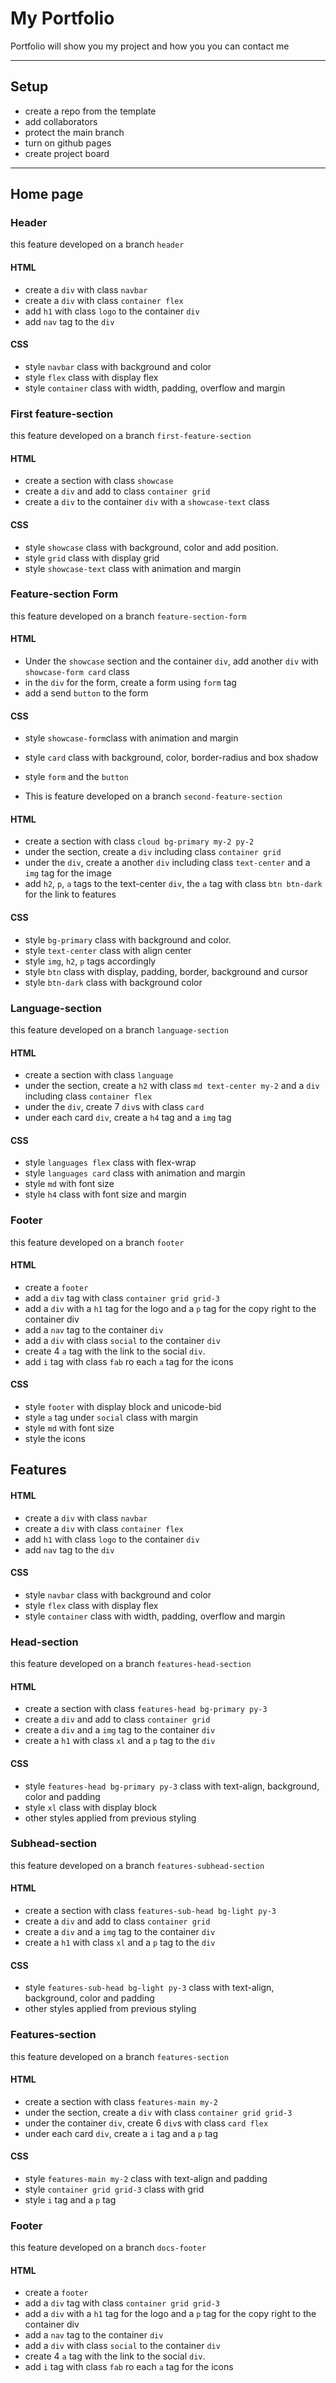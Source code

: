 # My Portfolio

Portfolio will show you my project and how you you can contact me

---

## Setup

- create a repo from the template
- add collaborators
- protect the main branch
- turn on github pages
- create project board

---

## Home page

### Header

this feature developed on a branch `header`

#### HTML

- create a `div` with class `navbar`
- create a `div` with class `container flex`
- add `h1` with class `logo` to the container `div`
- add `nav` tag to the `div`

#### CSS

- style `navbar` class with background and color
- style `flex` class with display flex
- style `container` class with width, padding, overflow and margin

### First feature-section

this feature developed on a branch `first-feature-section`

#### HTML

- create a section with class `showcase`
- create a `div` and add to class `container grid`
- create a `div` to the container `div` with a `showcase-text` class

#### CSS

- style `showcase` class with background, color and add position.
- style `grid` class with display grid
- style `showcase-text` class with animation and margin

### Feature-section Form

this feature developed on a branch `feature-section-form`

#### HTML

- Under the `showcase` section and the container `div`, add another `div` with
  `showcase-form card` class
- in the `div` for the form, create a form using `form` tag
- add a send `button` to the form

#### CSS

- style `showcase-form`class with animation and margin
- style `card` class with background, color, border-radius and box shadow
- style `form` and the `button`

- This is feature developed on a branch `second-feature-section`

#### HTML

- create a section with class `cloud bg-primary my-2 py-2`
- under the section, create a `div` including class `container grid`
- under the `div`, create a another `div` including class `text-center` and a
  `img` tag for the image
- add `h2`, `p`, `a` tags to the text-center `div`, the `a` tag with class
  `btn btn-dark` for the link to features

#### CSS

- style `bg-primary` class with background and color.
- style `text-center` class with align center
- style `img`, `h2`, `p` tags accordingly
- style `btn` class with display, padding, border, background and cursor
- style `btn-dark` class with background color

### Language-section

this feature developed on a branch `language-section`

#### HTML

- create a section with class `language`
- under the section, create a `h2` with class `md text-center my-2` and a `div`
  including class `container flex`
- under the `div`, create 7 `div`s with class `card`
- under each card `div`, create a `h4` tag and a `img` tag

#### CSS

- style `languages flex` class with flex-wrap
- style `languages card` class with animation and margin
- style `md` with font size
- style `h4` class with font size and margin

### Footer

this feature developed on a branch `footer`

#### HTML

- create a `footer`
- add a `div` tag with class `container grid grid-3`
- add a `div` with a `h1` tag for the logo and a `p` tag for the copy right to
  the container div
- add a `nav` tag to the container `div`
- add a `div` with class `social` to the container `div`
- create 4 `a` tag with the link to the social `div`.
- add `i` tag with class `fab` ro each `a` tag for the icons

#### CSS

- style `footer` with display block and unicode-bid
- style `a` tag under `social` class with margin
- style `md` with font size
- style the icons

## Features

#### HTML

- create a `div` with class `navbar`
- create a `div` with class `container flex`
- add `h1` with class `logo` to the container `div`
- add `nav` tag to the `div`

#### CSS

- style `navbar` class with background and color
- style `flex` class with display flex
- style `container` class with width, padding, overflow and margin

### Head-section

this feature developed on a branch `features-head-section`

#### HTML

- create a section with class `features-head bg-primary py-3`
- create a `div` and add to class `container grid`
- create a `div` and a `img` tag to the container `div`
- create a `h1` with class `xl` and a `p` tag to the `div`

#### CSS

- style `features-head bg-primary py-3` class with text-align, background, color
  and padding
- style `xl` class with display block
- other styles applied from previous styling

### Subhead-section

this feature developed on a branch `features-subhead-section`

#### HTML

- create a section with class `features-sub-head bg-light py-3`
- create a `div` and add to class `container grid`
- create a `div` and a `img` tag to the container `div`
- create a `h1` with class `xl` and a `p` tag to the `div`

#### CSS

- style `features-sub-head bg-light py-3` class with text-align, background,
  color and padding
- other styles applied from previous styling

### Features-section

this feature developed on a branch `features-section`

#### HTML

- create a section with class `features-main my-2`
- under the section, create a `div` with class `container grid grid-3`
- under the container `div`, create 6 `div`s with class `card flex`
- under each card `div`, create a `i` tag and a `p` tag

#### CSS

- style `features-main my-2` class with text-align and padding
- style `container grid grid-3` class with grid
- style `i` tag and a `p` tag

### Footer

this feature developed on a branch `docs-footer`

#### HTML

- create a `footer`
- add a `div` tag with class `container grid grid-3`
- add a `div` with a `h1` tag for the logo and a `p` tag for the copy right to
  the container div
- add a `nav` tag to the container `div`
- add a `div` with class `social` to the container `div`
- create 4 `a` tag with the link to the social `div`.
- add `i` tag with class `fab` ro each `a` tag for the icons
